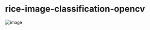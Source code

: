 # rice-image-classification-opencv

![image](https://github.com/ZawarShaikh/rice-image-classification-opencv/assets/108583648/dbf124f5-35e8-47f5-834b-6780b8656dba)
